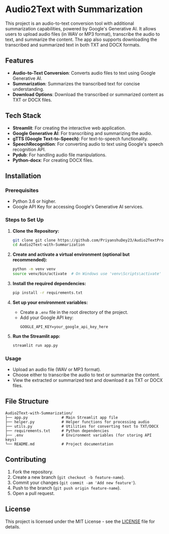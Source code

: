 
# Audio2Text with Summarization

This project is an audio-to-text conversion tool with additional summarization capabilities, powered by Google's Generative AI. It allows users to upload audio files (in WAV or MP3 format), transcribe the audio to text, and summarize the content. The app also supports downloading the transcribed and summarized text in both TXT and DOCX formats.

## **Features**
- **Audio-to-Text Conversion**: Converts audio files to text using Google Generative AI.
- **Summarization**: Summarizes the transcribed text for concise understanding.
- **Download Options**: Download the transcribed or summarized content as TXT or DOCX files.

## **Tech Stack**
- **Streamlit**: For creating the interactive web application.
- **Google Generative AI**: For transcribing and summarizing the audio.
- **gTTS (Google Text-to-Speech)**: For text-to-speech functionality.
- **SpeechRecognition**: For converting audio to text using Google's speech recognition API.
- **Pydub**: For handling audio file manipulations.
- **Python-docx**: For creating DOCX files.

## **Installation**

### Prerequisites

- Python 3.6 or higher.
- Google API Key for accessing Google's Generative AI services.

### Steps to Set Up

1. **Clone the Repository:**
   ```bash
   git clone git clone https://github.com/PriyanshuDey23/Audio2TextPro.git
   cd Audio2Text-with-Summarization
   ```

2. **Create and activate a virtual environment (optional but recommended):**
   ```bash
   python -m venv venv
   source venv/bin/activate  # On Windows use 'venv\Scripts\activate'
   ```

3. **Install the required dependencies:**
   ```bash
   pip install -r requirements.txt
   ```

4. **Set up your environment variables:**
   - Create a `.env` file in the root directory of the project.
   - Add your Google API key:
     ```env
     GOOGLE_API_KEY=your_google_api_key_here
     ```

5. **Run the Streamlit app:**
   ```bash
   streamlit run app.py
   ```

### **Usage**

- Upload an audio file (WAV or MP3 format).
- Choose either to transcribe the audio to text or summarize the content.
- View the extracted or summarized text and download it as TXT or DOCX files.

## **File Structure**

```plaintext
Audio2Text-with-Summarization/
├── app.py               # Main Streamlit app file
├── helper.py            # Helper functions for processing audio
├── utils.py             # Utilities for converting text to TXT/DOCX
├── requirements.txt     # Python dependencies
├── .env                 # Environment variables (for storing API keys)
└── README.md            # Project documentation
```

## **Contributing**

1. Fork the repository.
2. Create a new branch (`git checkout -b feature-name`).
3. Commit your changes (`git commit -am 'Add new feature'`).
4. Push to the branch (`git push origin feature-name`).
5. Open a pull request.

## **License**

This project is licensed under the MIT License - see the [LICENSE](LICENSE) file for details.
